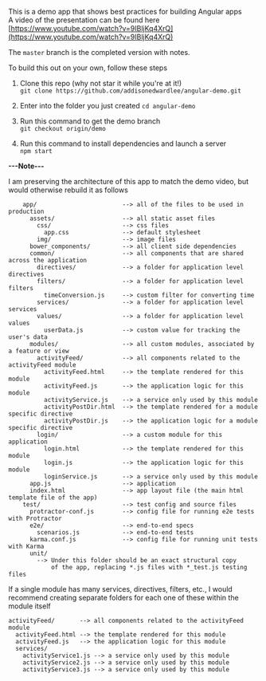 This is a demo app that shows best practices for building Angular apps <br>
A video of the presentation can be found here  <br> [https://www.youtube.com/watch?v=9IBljKq4XrQ](https://www.youtube.com/watch?v=9IBljKq4XrQ)

The ```master``` branch is the completed version with notes.

To build this out on your own, follow these steps

1. Clone this repo (why not star it while you're at it!) <br>
```git clone https://github.com/addisonedwardlee/angular-demo.git```

2. Enter into the folder you just created
```cd angular-demo```

3. Run this command to get the demo branch <br>
```git checkout origin/demo```

4. Run this command to install dependencies and launch a server <br>
```npm start```


**---Note---**

I am preserving the architecture of this app to match the demo video, but would otherwise rebuild it as follows
```
    app/                        --> all of the files to be used in production
      assets/                   --> all static asset files
        css/                    --> css files
          app.css               --> default stylesheet
        img/                    --> image files
      bower_components/         --> all client side dependencies
      common/                   --> all components that are shared across the application
        directives/             --> a folder for application level directives
        filters/                --> a folder for application level filters
          timeConversion.js     --> custom filter for converting time
        services/               --> a folder for application level services
        values/                 --> a folder for application level values
          userData.js           --> custom value for tracking the user's data
      modules/                  --> all custom modules, associated by a feature or view
        activityFeed/           --> all components related to the activityFeed module
          activityFeed.html     --> the template rendered for this module
          activityFeed.js       --> the application logic for this module
          activityService.js    --> a service only used by this module
          activityPostDir.html  --> the template rendered for a module specific directive
          activityPostDir.js    --> the application logic for a module specific directive
        login/                  --> a custom module for this application
          login.html            --> the template rendered for this module
          login.js              --> the application logic for this module
          loginService.js       --> a service only used by this module
      app.js                    --> application
      index.html                --> app layout file (the main html template file of the app)
    test/                       --> test config and source files
      protractor-conf.js        --> config file for running e2e tests with Protractor
      e2e/                      --> end-to-end specs
        scenarios.js            --> end-to-end tests
      karma.conf.js             --> config file for running unit tests with Karma
      unit/
        --> Under this folder should be an exact structural copy 
            of the app, replacing *.js files with *_test.js testing files
```

If a single module has many services, directives, filters, etc., I would recommend creating 
separate folders for each one of these within the module itself
```
activityFeed/       --> all components related to the activityFeed module
  activityFeed.html --> the template rendered for this module
  activityFeed.js   --> the application logic for this module
  services/
    activityService1.js --> a service only used by this module
    activityService2.js --> a service only used by this module
    activityService3.js --> a service only used by this module
```
